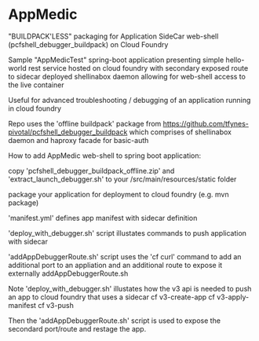 # AppMedic

"BUILDPACK'LESS" packaging for Application SideCar web-shell (pcfshell_debugger_buildpack) on Cloud Foundry

Sample "AppMedicTest" spring-boot application presenting simple hello-world rest service hosted on cloud foundry with secondary exposed route to sidecar deployed shellinabox daemon allowing for web-shell access to the live container

Useful for advanced troubleshooting / debugging of an application running in cloud foundry

Repo uses the 'offline buildpack' package from https://github.com/tfynes-pivotal/pcfshell_debugger_buildpack
which comprises of shellinabox daemon and haproxy facade for basic-auth


How to add AppMedic web-shell to spring boot application:

copy 'pcfshell_debugger_buildpack_offline.zip' and 'extract_launch_debugger.sh' to your <app>/src/main/resources/static folder

package your application for deployment to cloud foundry (e.g. mvn package)

'manifest.yml' defines app manifest with sidecar definition

'deploy_with_debugger.sh' script illustates commands to push application with sidecar

'addAppDebuggerRoute.sh' script uses the 'cf curl' command to add an additional port to an appliation and an additional route to expose it externally
addAppDebuggerRoute.sh <AppName> <AppDebuggerHostname> <CloudFoundrySpace> <CloudFoundryRouteDomain>


Note 'deploy_with_debugger.sh' illustates how the v3 api is needed to push an app to cloud foundry that uses a sidecar
cf v3-create-app
cf v3-apply-manifest
cf v3-push

Then the 'addAppDebuggerRoute.sh' script is used to expose the secondard port/route and restage the app.


